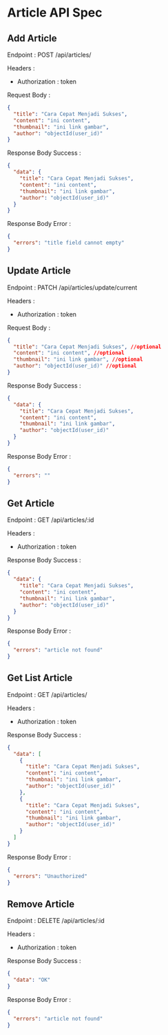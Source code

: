 # Article API Spec

## Add Article

Endpoint : POST /api/articles/

Headers :
- Authorization : token

Request Body :

```json
{
  "title": "Cara Cepat Menjadi Sukses",
  "content": "ini content",
  "thumbnail": "ini link gambar",
  "author": "objectId(user_id)"
}
```

Response Body Success :

```json
{
  "data": {
    "title": "Cara Cepat Menjadi Sukses",
    "content": "ini content",
    "thumbnail": "ini link gambar",
    "author": "objectId(user_id)"
  }
}
```

Response Body Error :

```json
{
  "errors": "title field cannot empty"
}
```

## Update Article

Endpoint : PATCH /api/articles/update/current

Headers :
- Authorization : token

Request Body :

```json
{
  "title": "Cara Cepat Menjadi Sukses", //optional
  "content": "ini content", //optional
  "thumbnail": "ini link gambar", //optional
  "author": "objectId(user_id)" //optional
}
```

Response Body Success :

```json
{
  "data": {
    "title": "Cara Cepat Menjadi Sukses",
    "content": "ini content",
    "thumbnail": "ini link gambar",
    "author": "objectId(user_id)"
  }
}
```

Response Body Error :

```json
{
  "errors": ""
}
```

## Get Article

Endpoint : GET /api/articles/:id

Headers :
- Authorization : token

Response Body Success :

```json
{
  "data": {
    "title": "Cara Cepat Menjadi Sukses",
    "content": "ini content",
    "thumbnail": "ini link gambar",
    "author": "objectId(user_id)"
  }
}
```

Response Body Error :

```json
{
  "errors": "article not found"
}
```

## Get List Article

Endpoint : GET /api/articles/

Headers :
- Authorization : token

Response Body Success :

```json
{
  "data": [
    {
      "title": "Cara Cepat Menjadi Sukses",
      "content": "ini content",
      "thumbnail": "ini link gambar",
      "author": "objectId(user_id)"
    },
    {
      "title": "Cara Cepat Menjadi Sukses",
      "content": "ini content",
      "thumbnail": "ini link gambar",
      "author": "objectId(user_id)"
    }
  ]
}
```

Response Body Error :

```json
{
  "errors": "Unauthorized"
}
```

## Remove Article

Endpoint : DELETE /api/articles/:id

Headers :
- Authorization : token

Response Body Success :

```json
{
  "data": "OK"
}
```

Response Body Error :

```json
{
  "errors": "article not found"
}
```